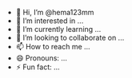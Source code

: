 - 👋 Hi, I’m @hema123mm
- 👀 I’m interested in ...
- 🌱 I’m currently learning ...
- 💞️ I’m looking to collaborate on ...
- 📫 How to reach me ...
- 😄 Pronouns: ...
- ⚡ Fun fact: ...

<!---
hema123mm/hema123mm is a ✨ special ✨ repository because its `README.md` (this file) appears on your GitHub profile.
You can click the Preview link to take a look at your changes.
--->
